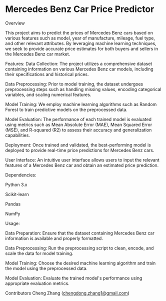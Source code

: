# Mercedes Benz Car Price Predictor

Overview

This project aims to predict the prices of Mercedes Benz cars based on various features such as model, year of manufacture, mileage, fuel type, and other relevant attributes. By leveraging machine learning techniques, we seek to provide accurate price estimates for both buyers and sellers in the Mercedes Benz car market.

Features:
Data Collection: The project utilizes a comprehensive dataset containing information on various Mercedes Benz car models, including their specifications and historical prices.

Data Preprocessing: Prior to model training, the dataset undergoes preprocessing steps such as handling missing values, encoding categorical variables, and scaling numerical features.

Model Training: We employ machine learning algorithms such as Random Forest to train predictive models on the preprocessed data.

Model Evaluation: The performance of each trained model is evaluated using metrics such as Mean Absolute Error (MAE), Mean Squared Error (MSE), and R-squared (R2) to assess their accuracy and generalization capabilities.

Deployment: Once trained and validated, the best-performing model is deployed to provide real-time price predictions for Mercedes Benz cars.

User Interface: An intuitive user interface allows users to input the relevant features of a Mercedes Benz car and obtain an estimated price prediction.

Dependencies:

Python 3.x

Scikit-learn

Pandas

NumPy

Usage:

Data Preparation: Ensure that the dataset containing Mercedes Benz car information is available and properly formatted.

Data Preprocessing: Run the preprocessing script to clean, encode, and scale the data for model training.

Model Training: Choose the desired machine learning algorithm and train the model using the preprocessed data.

Model Evaluation: Evaluate the trained model's performance using appropriate evaluation metrics.


Contributors
Cheng Zhang (chengdong.zhang1@gmail.com)







